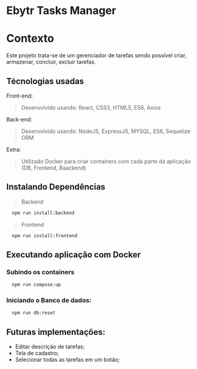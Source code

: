 # Ebytr Tasks Manager

# Contexto
Este projeto trata-se de um gerenciador de tarefas sendo possível criar, armazenar, concluir, excluir tarefas.

## Técnologias usadas

Front-end:
> Desenvolvido usando: React, CSS3, HTML5, ES6, Axios

Back-end:
> Desenvolvido usando: NodeJS, ExpressJS, MYSQL, ES6, Sequelize ORM

Extra:
> Utilizado Docker para criar containers com cada parte da aplicação (DB, Frontend, Baackend)


## Instalando Dependências

> Backend
```bash
  npm run install:backend
``` 
> Frontend
```bash
  npm run install:frontend
``` 
## Executando aplicação com Docker

### Subindo os containers
```bash
  npm run compose:up
```

### Iniciando o Banco de dados:
```bash
  npm run db:reset
```

## Futuras implementações:
* Editar descrição de tarefas;
* Tela de cadastro;
* Selecionar todas as tarefas em um botão;
